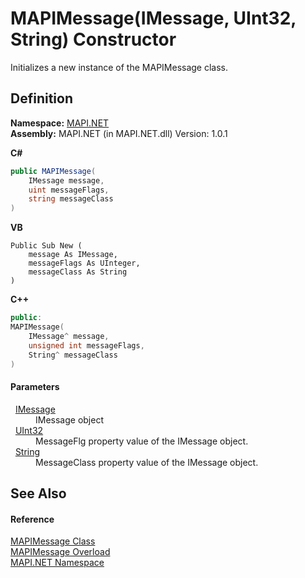 # MAPIMessage(IMessage, UInt32, String) Constructor


Initializes a new instance of the MAPIMessage class.



## Definition
**Namespace:** <a href="N_MAPI_NET.md">MAPI.NET</a>  
**Assembly:** MAPI.NET (in MAPI.NET.dll) Version: 1.0.1

**C#**
``` C#
public MAPIMessage(
	IMessage message,
	uint messageFlags,
	string messageClass
)
```
**VB**
``` VB
Public Sub New ( 
	message As IMessage,
	messageFlags As UInteger,
	messageClass As String
)
```
**C++**
``` C++
public:
MAPIMessage(
	IMessage^ message, 
	unsigned int messageFlags, 
	String^ messageClass
)
```



#### Parameters
<dl><dt>  <a href="T_MAPI_NET_IMessage.md">IMessage</a></dt><dd>IMessage object</dd><dt>  <a href="https://learn.microsoft.com/dotnet/api/system.uint32" target="_blank" rel="noopener noreferrer">UInt32</a></dt><dd>MessageFlg property value of the IMessage object.</dd><dt>  <a href="https://learn.microsoft.com/dotnet/api/system.string" target="_blank" rel="noopener noreferrer">String</a></dt><dd>MessageClass property value of the IMessage object.</dd></dl>

## See Also


#### Reference
<a href="T_MAPI_NET_MAPIMessage.md">MAPIMessage Class</a>  
<a href="Overload_MAPI_NET_MAPIMessage__ctor.md">MAPIMessage Overload</a>  
<a href="N_MAPI_NET.md">MAPI.NET Namespace</a>  
